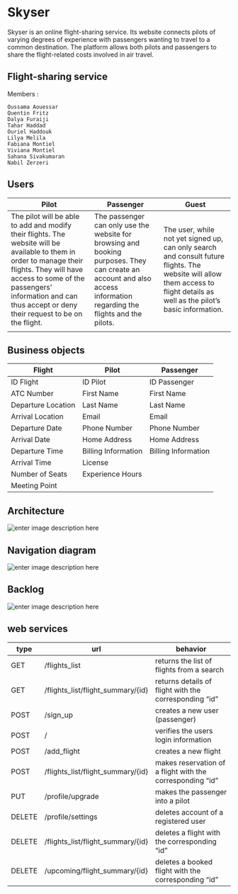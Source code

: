 # **Skyser**


Skyser is an online flight-sharing service. Its website connects pilots of varying degrees of experience with passengers wanting to travel to a common destination. The platform allows both pilots  and passengers to share the flight-related costs involved in air travel.

## Flight-sharing service
Members :
```
Oussama Aouessar
Quentin Fritz
Dalya Furaiji
Tahar Haddad
Ouriel Haddouk
Lilya Melila
Fabiana Montiel
Viviana Montiel
Sahana Sivakumaran
Nabil Zerzeri
```


## Users

| Pilot | Passenger | Guest
|--|--|--|
| The pilot will be able to add and modify their flights. The website will be available to them in order to manage their flights. They will have access to some of the passengers’ information and can thus accept or deny their request to be on the flight. | The passenger can only use the website for browsing and booking purposes. They can create an account and also access information regarding the flights and the pilots. | The user, while not yet signed up, can only search and consult future flights. The website will allow them access to flight details as well as the pilot’s basic information.|
||||

## Business objects

| Flight | Pilot | Passenger
|--|--|--|
| ID Flight | ID Pilot | ID Passenger
| ATC Number | First Name | First Name
| Departure Location | Last Name | Last Name
| Arrival Location | Email | Email
| Departure Date | Phone Number | Phone Number
| Arrival Date | Home Address | Home Address
| Departure Time | Billing Information | Billing Information
| Arrival Time | License |
| Number of Seats | Experience Hours |
| Meeting Point |  | |


## Architecture
![enter image description here](https://i.imgur.com/hSGICnD.png)


## Navigation diagram

![enter image description here](https://imgur.com/NP7Kkqp.png)

## Backlog

![enter image description here](https://imgur.com/hk6odeW.png)

## web services

 
| type | url | behavior |
|--|--|--|
| GET | /flights_list | returns the list of flights from a search
| GET | /flights_list/flight_summary/{id} | returns details of flight with the corresponding “id”
| POST | /sign_up | creates a new user (passenger)
| POST | / | verifies the users login information
| POST | /add_flight | creates a new flight
| POST | /flights_list/flight_summary/{id} | makes reservation of a flight with the corresponding “id”
| PUT | /profile/upgrade | makes the passenger into a pilot
| DELETE | /profile/settings | deletes account of a registered user
| DELETE | /flights_list/flight_summary/{id} | deletes a flight with the corresponding “id”
| DELETE | /upcoming/flight_summary/{id} | deletes a booked flight with the corresponding “id”


